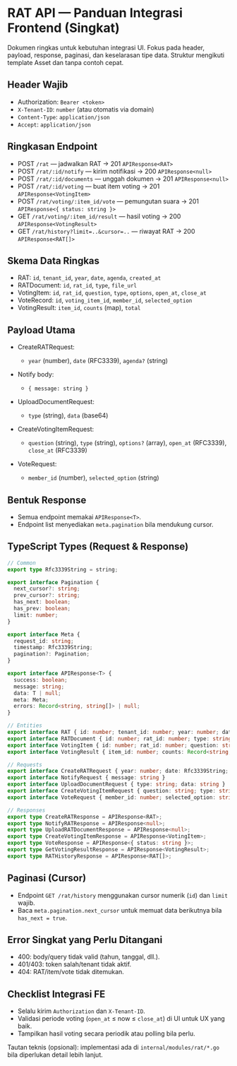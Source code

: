 # RAT API — Panduan Integrasi Frontend (Singkat)

Dokumen ringkas untuk kebutuhan integrasi UI. Fokus pada header, payload, response, paginasi, dan keselarasan tipe data. Struktur mengikuti template Asset dan tanpa contoh cepat.

## Header Wajib

- Authorization: `Bearer <token>`
- `X-Tenant-ID`: `number` (atau otomatis via domain)
- `Content-Type`: `application/json`
- `Accept`: `application/json`

## Ringkasan Endpoint

- POST `/rat` — jadwalkan RAT → 201 `APIResponse<RAT>`
- POST `/rat/:id/notify` — kirim notifikasi → 200 `APIResponse<null>`
- POST `/rat/:id/documents` — unggah dokumen → 201 `APIResponse<null>`
- POST `/rat/:id/voting` — buat item voting → 201 `APIResponse<VotingItem>`
- POST `/rat/voting/:item_id/vote` — pemungutan suara → 201 `APIResponse<{ status: string }>`
- GET `/rat/voting/:item_id/result` — hasil voting → 200 `APIResponse<VotingResult>`
- GET `/rat/history?limit=..&cursor=..` — riwayat RAT → 200 `APIResponse<RAT[]>`

## Skema Data Ringkas

- RAT: `id`, `tenant_id`, `year`, `date`, `agenda`, `created_at`
- RATDocument: `id`, `rat_id`, `type`, `file_url`
- VotingItem: `id`, `rat_id`, `question`, `type`, `options`, `open_at`, `close_at`
- VoteRecord: `id`, `voting_item_id`, `member_id`, `selected_option`
- VotingResult: `item_id`, `counts` (map), `total`

## Payload Utama

- CreateRATRequest:
  - `year` (number), `date` (RFC3339), `agenda?` (string)

- Notify body:
  - `{ message: string }`

- UploadDocumentRequest:
  - `type` (string), `data` (base64)

- CreateVotingItemRequest:
  - `question` (string), `type` (string), `options?` (array), `open_at` (RFC3339), `close_at` (RFC3339)

- VoteRequest:
  - `member_id` (number), `selected_option` (string)

## Bentuk Response

- Semua endpoint memakai `APIResponse<T>`.
- Endpoint list menyediakan `meta.pagination` bila mendukung cursor.

## TypeScript Types (Request & Response)

```ts
// Common
export type Rfc3339String = string;

export interface Pagination {
  next_cursor?: string;
  prev_cursor?: string;
  has_next: boolean;
  has_prev: boolean;
  limit: number;
}

export interface Meta {
  request_id: string;
  timestamp: Rfc3339String;
  pagination?: Pagination;
}

export interface APIResponse<T> {
  success: boolean;
  message: string;
  data: T | null;
  meta: Meta;
  errors: Record<string, string[]> | null;
}

// Entities
export interface RAT { id: number; tenant_id: number; year: number; date: Rfc3339String; agenda?: string; created_at: Rfc3339String }
export interface RATDocument { id: number; rat_id: number; type: string; file_url: string }
export interface VotingItem { id: number; rat_id: number; question: string; type: string; options?: string[]; open_at: Rfc3339String; close_at: Rfc3339String }
export interface VotingResult { item_id: number; counts: Record<string, number>; total: number }

// Requests
export interface CreateRATRequest { year: number; date: Rfc3339String; agenda?: string }
export interface NotifyRequest { message: string }
export interface UploadDocumentRequest { type: string; data: string }
export interface CreateVotingItemRequest { question: string; type: string; options?: string[]; open_at: Rfc3339String; close_at: Rfc3339String }
export interface VoteRequest { member_id: number; selected_option: string }

// Responses
export type CreateRATResponse = APIResponse<RAT>;
export type NotifyRATResponse = APIResponse<null>;
export type UploadRATDocumentResponse = APIResponse<null>;
export type CreateVotingItemResponse = APIResponse<VotingItem>;
export type VoteResponse = APIResponse<{ status: string }>;
export type GetVotingResultResponse = APIResponse<VotingResult>;
export type RATHistoryResponse = APIResponse<RAT[]>;
```

## Paginasi (Cursor)

- Endpoint `GET /rat/history` menggunakan cursor numerik (`id`) dan `limit` wajib.
- Baca `meta.pagination.next_cursor` untuk memuat data berikutnya bila `has_next = true`.

## Error Singkat yang Perlu Ditangani

- 400: body/query tidak valid (tahun, tanggal, dll.).
- 401/403: token salah/tenant tidak aktif.
- 404: RAT/item/vote tidak ditemukan.

## Checklist Integrasi FE

- Selalu kirim `Authorization` dan `X-Tenant-ID`.
- Validasi periode voting (`open_at` ≤ now ≤ `close_at`) di UI untuk UX yang baik.
- Tampilkan hasil voting secara periodik atau polling bila perlu.

Tautan teknis (opsional): implementasi ada di `internal/modules/rat/*.go` bila diperlukan detail lebih lanjut.
